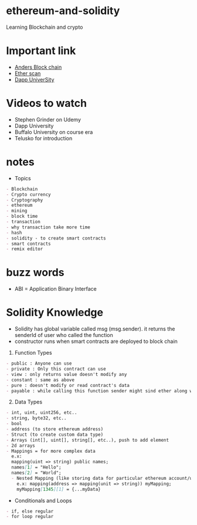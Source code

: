 # ethereum-and-solidity

Learning Blockchain and crypto

# Important link

- [Anders Block chain](https://andersbrownworth.com/blockchain/hash)
- [Ether scan](https://etherscan.io)
- [Dapp UniverSity](https://www.dappuniversity.com/)

# Videos to watch

- Stephen Grinder on Udemy
- Dapp University
- Buffalo University on course era
- Telusko for introduction

# notes

- Topics

```md
- Blockchain
- Crypto currency
- Cryptography
- ethereum
- mining
- block time
- transaction
- why transaction take more time
- hash
- solidity - to create smart contracts
- smart contracts
- remix editor
```

# buzz words

- ABI = Application Binary Interface

# Solidity Knowledge

- Solidity has global variable called msg (msg.sender). it returns the senderId of user who called the function
- constructor runs when smart contracts are deployed to block chain

1. Function Types

```md
- public : Anyone can use
- private : Only this contract can use
- view : only returns value doesn't modify any
- constant : same as above
- pure : doesn't modify or read contract's data
- payable : while calling this function sender might sind ether along with it
```

2. Data Types

```md
- int, uint, uint256, etc..
- string, byte32, etc..
- bool
- address (to store ethereum address)
- Struct (to create custom data type)
- Arrays (int[], uint[], string[], etc..), push to add element
- 2d arrays
- Mappings = for more complex data
  e.x:
  mapping(uint => string) public names;
  names[1] = "Hello";
  names[2] = "World";
  - Nested Mapping (like storing data for particular ethereum account/user)
    e.x: mapping(address => mapping(unit => string)) myMapping;
    myMapping[1345][1] = {...myData}
```

- Conditionals and Loops

```md
- if, else regular
- for loop regular
```
